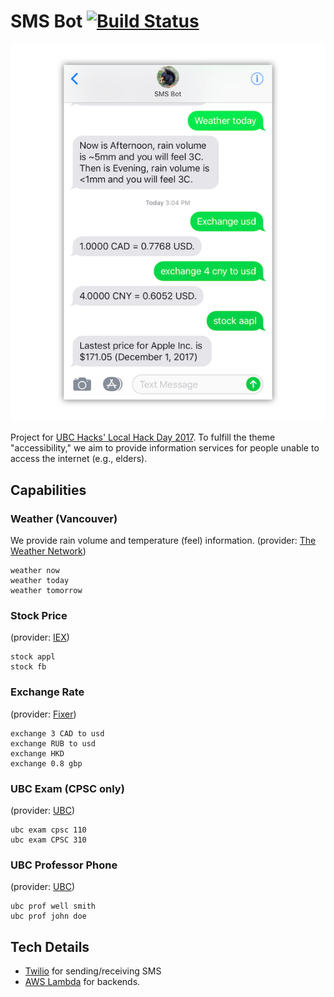 # SMS Bot [![Build Status](https://travis-ci.org/Aahung/sms-bot.svg?branch=master)](https://travis-ci.org/Aahung/sms-bot)

<p align="center">
    <img title="screen shot" src="screenshot.png" />
</p>

Project for [UBC Hacks' Local Hack Day 2017](https://hackday.mlh.io/ubchacks?em=537). To fulfill the theme "accessibility," we aim to provide information services for people unable to access the internet (e.g., elders).

## Capabilities

### Weather (Vancouver)

We provide rain volume and temperature (feel) information. (provider: [The Weather Network](https://www.theweathernetwork.com))

```
weather now
weather today
weather tomorrow
```

### Stock Price
(provider: [IEX](https://iextrading.com))

```
stock appl
stock fb
```

### Exchange Rate
(provider: [Fixer](http://fixer.io))

```
exchange 3 CAD to usd
exchange RUB to usd
exchange HKD
exchange 0.8 gbp
```

### UBC Exam (CPSC only)
(provider: [UBC](http://ubc.ca))

```
ubc exam cpsc 110
ubc exam CPSC 310
```

### UBC Professor Phone
(provider: [UBC](http://ubc.ca))

```
ubc prof well smith
ubc prof john doe
```

## Tech Details

- [Twilio](https://www.twilio.com/) for sending/receiving SMS
- [AWS Lambda](https://aws.amazon.com/lambda/) for backends. 
